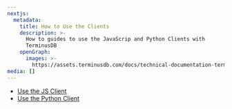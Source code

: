 ```yaml
---
nextjs:
  metadata:
    title: How to Use the Clients
    description: >-
      How to guides to use the JavaScrip and Python Clients with
      TerminusDB
    openGraph:
      images: >-
        https://assets.terminusdb.com/docs/technical-documentation-terminuscms-og.png
media: []
---
```


* [Use the JS Client](/docs/use-the-javascript-client/)
* [Use the Python Client](/docs/use-the-python-client/)